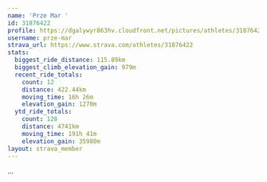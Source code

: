 ```yaml
---
name: 'Prze Mar '
id: 31876422
profile: https://dgalywyr863hv.cloudfront.net/pictures/athletes/31876422/22548952/3/large.jpg
username: prze-mar
strava_url: https://www.strava.com/athletes/31876422
stats:
  biggest_ride_distance: 115.89km
  biggest_climb_elevation_gain: 979m
  recent_ride_totals:
    count: 12
    distance: 422.44km
    moving_time: 16h 26m
    elevation_gain: 1270m
  ytd_ride_totals:
    count: 128
    distance: 4741km
    moving_time: 191h 41m
    elevation_gain: 35980m
layout: strava_member
--- 
```

...
